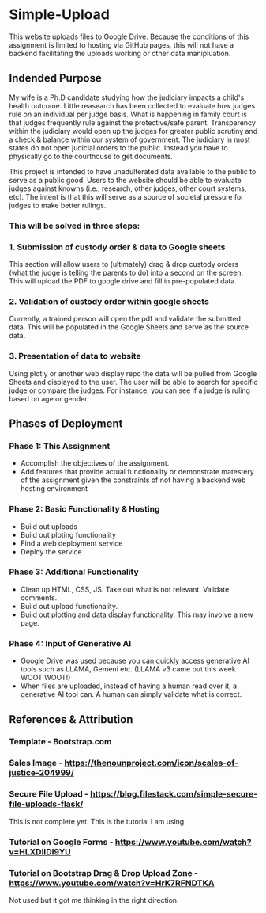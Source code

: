 # Simple-Upload
This website uploads files to Google Drive. Because the conditions of this assignment is limited to hosting via GitHub pages, this will not have a backend facilitating the uploads working or other data manipluation.

## Indended Purpose
My wife is a Ph.D candidate studying how the judiciary impacts a child's health outcome. Little reasearch has been collected to evaluate how judges rule on an individual per judge basis. What is happening in family court is that judges frequently rule against the protective/safe parent. Transparency within the judiciary would open up the judges for greater public scrutiny and a check & balance within our system of government. The judiciary in most states do not open judicial orders to the public. Instead you have to physically go to the courthouse to get documents. 

This project is intended to have unadulterated data available to the public to serve as a public good. Users to the website should be able to evaluate judges against knowns (i.e., research, other judges, other court systems, etc). The intent is that this will serve as a source of societal pressure for judges to make better rulings.

### This will be solved in three steps:

### 1. Submission of custody order & data to Google sheets
This section will allow users to (ultimately) drag & drop custody orders (what the judge is telling the parents to do) into a second on the screen. This will upload the PDF to google drive and fill in pre-populated data.

### 2. Validation of custody order within google sheets
Currently, a trained person will open the pdf and validate the submitted data. This will be populated in the Google Sheets and serve as the source data.

### 3. Presentation of data to website
Using plotly or another web display repo the data will be pulled from Google Sheets and displayed to the user. The user will be able to search for specific judge or compare the judges. For instance, you can see if a judge is ruling based on age or gender.

## Phases of Deployment 
### Phase 1: This Assignment
- Accomplish the objectives of the assignment.
- Add features that provide actual functionality or demonstrate matestery of the assignment given the constraints of not having a backend web hosting environment
### Phase 2: Basic Functionality & Hosting
- Build out uploads
- Build out ploting functionality
- Find a web deployment service
- Deploy the service
### Phase 3: Additional Functionality
- Clean up HTML, CSS, JS. Take out what is not relevant. Validate comments.
- Build out upload functionality.
- Build out plotting and data display functionality. This may involve a new page.

### Phase 4: Input of Generative AI
- Google Drive was used because you can quickly access generative AI tools such as LLAMA, Gemeni etc. (LLAMA v3 came out this week WOOT WOOT!) 
- When files are uploaded, instead of having a human read over it, a generative AI tool can. A human can simply validate what is correct.

## References & Attribution
### Template - Bootstrap.com
### Sales Image - https://thenounproject.com/icon/scales-of-justice-204999/
### Secure File Upload - https://blog.filestack.com/simple-secure-file-uploads-flask/
This is not complete yet. This is the tutorial I am using.
### Tutorial on Google Forms - https://www.youtube.com/watch?v=HLXDiIDI9YU
### Tutorial on Bootstrap Drag & Drop Upload Zone - https://www.youtube.com/watch?v=HrK7RFNDTKA

Not used but it got me thinking in the right direction.
